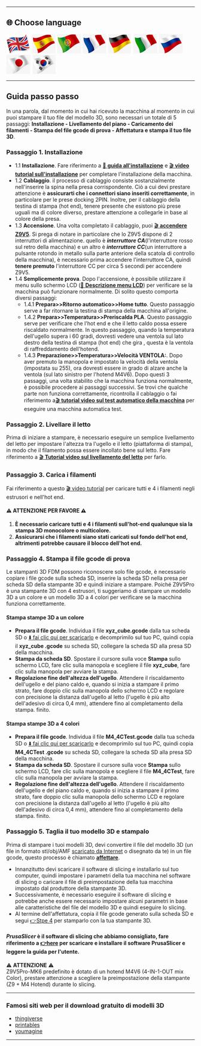 [LCD_MENU]: https://github.com/ZONESTAR3D/Z9/tree/main/Z9V5/Z9V5-MK6/LCDMENU_Description.md
[PRUSA_SLICER]: https://github.com/ZONESTAR3D/Slicing-Guide/tree/master/PrusaSlicer

----
## <a id="choose-language">:globe_with_meridians: Choose language </a>
[![](../lanpic/EN.png)](./step_by_step.md)
[![](../lanpic/ES.png)](./step_by_step-es.md)
[![](../lanpic/PT.png)](./step_by_step-pt.md)
[![](../lanpic/FR.png)](./step_by_step-fr.md)
[![](../lanpic/DE.png)](./step_by_step-de.md)
[![](../lanpic/IT.png)](./step_by_step-it.md)
[![](../lanpic/RU.png)](./step_by_step-ru.md)
[![](../lanpic/JP.png)](./step_by_step-jp.md)
[![](../lanpic/KR.png)](./step_by_step-kr.md)

----
## Guida passo passo
In una parola, dal momento in cui hai ricevuto la macchina al momento in cui puoi stampare il tuo file del modello 3D, sono necessari un totale di 5 passaggi: **Installazione - Livellamento del piano - Caricamento dei filamenti - Stampa del file gcode di prova - Affettatura e stampa il tuo file 3D**.

### <a id ="a1">Passaggio 1. Installazione</a>
- 1.1 **Installazione**. Fare riferimento a [:book: **guida all'installazione**](./1.Installation/Installation.md) e [:clapper: **video tutorial sull'installazione**](https://youtu.be/pdr8nLl3T3w) per completare l'installazione della macchina.
- 1.2 **Cablaggio**. il processo di cablaggio consiste sostanzialmente nell'inserire la spina nella presa corrispondente. Ciò a cui devi prestare attenzione è **assicurarti che i connettori siano inseriti correttamente**, in particolare per le prese docking 2PIN. Inoltre, per il cablaggio della testina di stampa (hot end), tenere presente che esistono più prese uguali ma di colore diverso, prestare attenzione a collegarle in base al colore della presa.
- 1.3 **Accensione**. Una volta completato il cablaggio, puoi [:clapper: **accendere Z9V5**](https://youtu.be/xTlMHtxkGoY). Si prega di notare in particolare che lo Z9V5 dispone di 2 interruttori di alimentazione. quello è ***interruttore CA***(l'interruttore rosso sul retro della macchina) e un altro è ***interruttore CC***(un interruttore a pulsante rotondo in metallo sulla parte anteriore della scatola di controllo della macchina), è necessario prima accendere l'interruttore CA, quindi **tenere premuto** l'interruttore CC per circa 5 secondi per accendere Z9V5.
- 1.4 **Semplicemente prova**. Dopo l'accensione, è possibile utilizzare il menu sullo schermo LCD ([:book: **Descrizione menu LCD**](./2.Operation/LCDMENU_Description.md)) per verificare se la macchina può funzionare normalmente. Di solito questo comporta diversi passaggi:
   - 1.4.1 **Prepara>>Ritorno automatico>>Home tutto**. Questo passaggio serve a far ritornare la testina di stampa della macchina all'origine.
   - 1.4.2 **Prepara>>Temperatura>>Preriscalda PLA**. Questo passaggio serve per verificare che l'hot end e che il letto caldo possa essere riscaldato normalmente. In questo passaggio, quando la temperatura dell'ugello supera i 60 gradi, dovresti vedere una ventola sul lato destro della testina di stampa (hot end) che gira , questa è la ventola di raffreddamento dell'hotend.
   - 1.4.3 **Preparazione>>Temperatura>>Velocità VENTOLA:**. Dopo aver premuto la manopola e impostato la velocità della ventola (impostata su 255), ora dovresti essere in grado di alzare anche la ventola (sul lato sinistro per l'hotend M4V6).
   Dopo questi 3 passaggi, una volta stabilito che la macchina funziona normalmente, è possibile procedere ai passaggi successivi. Se trovi che qualche parte non funziona correttamente, ricontrolla il cablaggio o fai riferimento a[:clapper: **tutorial video sul test automatico della macchina**](https://youtu.be/Mf92BlmKA0A) per eseguire una macchina automatica test.

### <a id ="a2">Passaggio 2. Livellare il letto</a>
Prima di iniziare a stampare, è necessario eseguire un semplice livellamento del letto per impostare l'altezza tra l'ugello e il letto (piattaforma di stampa), in modo che il filamento possa essere incollato bene sul letto. Fare riferimento a [:clapper: **Tutorial video sul livellamento del letto**](https://youtu.be/nxzB7ho1kNo) per farlo.

### <a id ="a3">Passaggio 3. Carica i filamenti</a>
Fai riferimento a questo [:clapper: video tutorial](https://youtu.be/KZQdL7Rgy1s) per caricare tutti e 4 i filamenti negli estrusori e nell'hot end.
#### :warning: ATTENZIONE PER FAVORE :warning:
1. **È necessario caricare tutti e 4 i filamenti sull'hot-end qualunque sia la stampa 3D monocolore o multicolore.**
2. **Assicurarsi che i filamenti siano stati caricati sul fondo dell'hot end, altrimenti potrebbe causare il blocco dell'hot end.**

### <a id ="a4">Passaggio 4. Stampa il file gcode di prova</a>
Le stampanti 3D FDM possono riconoscere solo file gcode, è necessario copiare i file gcode sulla scheda SD, inserire la scheda SD nella presa per scheda SD della stampante 3D e quindi iniziare a stampare.
Poiché Z9V5Pro è una stampante 3D con 4 estrusori, ti suggeriamo di stampare un modello 3D a un colore e un modello 3D a 4 colori per verificare se la macchina funziona correttamente.
#### Stampa stampe 3D a un colore
- **Prepara il file gcode**. Individua il file **xyz_cube.gcode** dalla tua scheda SD o [:arrow_down: fai clic qui per scaricarlo](./3.Test_gcode/xyz_cube.zip) e decomprimilo sul tuo PC, quindi copia il **xyz_cube .gcode** su scheda SD, collegare la scheda SD alla presa SD della macchina.
- **Stampa da scheda SD**. Spostare il cursore sulla voce **Stampa** sullo schermo LCD, fare clic sulla manopola e scegliere il file **xyz_cube**, fare clic sulla manopola per avviare la stampa.
- **Regolazione fine dell'altezza dell'ugello**. Attendere il riscaldamento dell'ugello e del piano caldo e, quando si inizia a stampare il primo strato, fare doppio clic sulla manopola dello schermo LCD e regolare con precisione la distanza dall'ugello al letto (l'ugello è più alto dell'adesivo di circa 0,4 mm), attendere fino al completamento della stampa. finito.
#### Stampa stampe 3D a 4 colori
- **Prepara il file gcode**. Individua il file **M4_4CTest.gcode** dalla tua scheda SD o [:arrow_down: fai clic qui per scaricarlo](./3.Test_gcode/M4_4CTest.zip) e decomprimilo sul tuo PC, quindi copia **M4_4CTest .gcode** su scheda SD, collegare la scheda SD alla presa SD della macchina.
- **Stampa da scheda SD**. Spostare il cursore sulla voce **Stampa** sullo schermo LCD, fare clic sulla manopola e scegliere il file **M4_4CTest**, fare clic sulla manopola per avviare la stampa.
- **Regolazione fine dell'altezza dell'ugello**. Attendere il riscaldamento dell'ugello e del piano caldo e, quando si inizia a stampare il primo strato, fare doppio clic sulla manopola dello schermo LCD e regolare con precisione la distanza dall'ugello al letto (l'ugello è più alto dell'adesivo di circa 0,4 mm), attendere fino al completamento della stampa. finito.

### <a id ="a5">Passaggio 5. Taglia il tuo modello 3D e stampalo</a>
Prima di stampare i tuoi modelli 3D, devi convertire il file del modello 3D (un file in formato stl/obj/AMF [scaricato da Internet](#a6) o disegnato da te) in un file gcode, questo processo è chiamato <u>**affettare**</u>.
- Innanzitutto devi scaricare il software di slicing e installarlo sul tuo computer, quindi impostare i parametri della tua macchina nel software di slicing o caricare il file di preimpostazione della tua macchina impostato dal produttore della stampante 3D.
- Successivamente, è necessario eseguire il software di slicing e potrebbe anche essere necessario impostare alcuni parametri in base alle caratteristiche del file del modello 3D e quindi eseguire lo slicing.
- Al termine dell'affettatura, copia il file gcode generato sulla scheda SD e segui [:point_right:Stpe 4](#a4) per stamparlo con la tua stampante 3D.
#### *PrusaSlicer* è il software di slicing che abbiamo consigliato, fare riferimento a [:point_right:here][PRUSA_SLICER] per scaricare e installare il software PrusaSlicer e leggere la guida per l'utente.
:warning: **ATTENZIONE** :warning:    
Z9V5Pro-MK6 predefinito è dotato di un hotend M4V6 (4-IN-1-OUT mix Color), prestare attenzione a scegliere la preimpostazione della stampante (Z9 + M4 Hotend) durante lo slicing.

----
### <a id ="a6">Famosi siti web per il download gratuito di modelli 3D</a>
- [thingiverse](https://www.thingiverse.com/)  
- [printables](https://www.printables.com/)  
- [youmagine](https://www.youmagine.com/)   

----